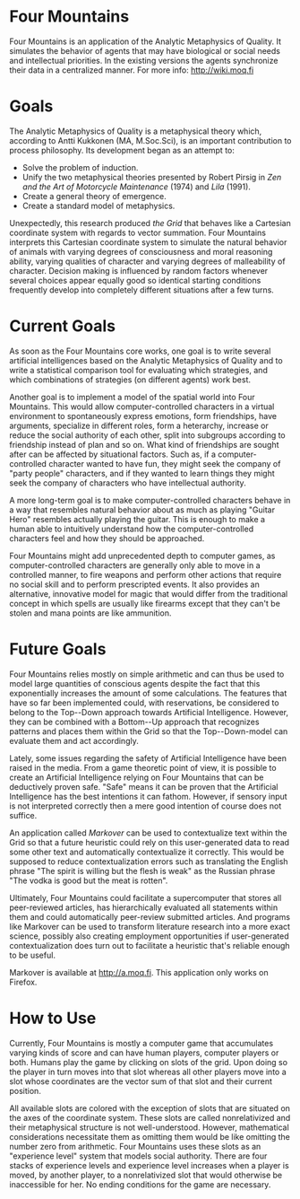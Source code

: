 Four Mountains
==============

Four Mountains is an application of the Analytic Metaphysics of Quality. It simulates the behavior of agents that may have biological or social needs and intellectual priorities. In the existing versions the agents synchronize their data in a centralized manner. For more info: http://wiki.moq.fi



Goals
=====

The Analytic Metaphysics of Quality is a metaphysical theory which, according to Antti Kukkonen (MA, M.Soc.Sci), is an important contribution to process philosophy. Its development began as an attempt to:

- Solve the problem of induction.
- Unify the two metaphysical theories presented by Robert Pirsig in *Zen and the Art of Motorcycle Maintenance* (1974) and *Lila* (1991).
- Create a general theory of emergence.
- Create a standard model of metaphysics.

Unexpectedly, this research produced *the Grid* that behaves like a Cartesian coordinate system with regards to vector summation. Four Mountains interprets this Cartesian coordinate system to simulate the natural behavior of animals with varying degrees of consciousness and moral reasoning ability, varying qualities of character and varying degrees of malleability of character. Decision making is influenced by random factors whenever several choices appear equally good so identical starting conditions frequently develop into completely different situations after a few turns.



Current Goals
=============

As soon as the Four Mountains core works, one goal is to write several artificial intelligences based on the Analytic Metaphysics of Quality and to write a statistical comparison tool for evaluating which strategies, and which combinations of strategies (on different agents) work best.

Another goal is to implement a model of the spatial world into Four Mountains. This would allow computer-controlled characters in a virtual environment to spontaneously express emotions, form friendships, have arguments, specialize in different roles, form a heterarchy, increase or reduce the social authority of each other, split into subgroups according to friendship instead of plan and so on. What kind of friendships are sought after can be affected by situational factors. Such as, if a computer-controlled character wanted to have fun, they might seek the company of "party people" characters, and if they wanted to learn things they might seek the company of characters who have intellectual authority.

A more long-term goal is to make computer-controlled characters behave in a way that resembles natural behavior about as much as playing "Guitar Hero" resembles actually playing the guitar. This is enough to make a human able to intuitively understand how the computer-controlled characters feel and how they should be approached.

Four Mountains might add unprecedented depth to computer games, as computer-controlled characters are generally only able to move in a controlled manner, to fire weapons and perform other actions that require no social skill and to perform prescripted events. It also provides an alternative, innovative model for magic that would differ from the traditional concept in which spells are usually like firearms except that they can't be stolen and mana points are like ammunition.



Future Goals
============

Four Mountains relies mostly on simple arithmetic and can thus be used to model large quantities of conscious agents despite the fact that this exponentially increases the amount of some calculations. The features that have so far been implemented could, with reservations, be considered to belong to the Top--Down approach towards Artificial Intelligence. However, they can be combined with a Bottom--Up approach that recognizes patterns and places them within the Grid so that the Top--Down-model can evaluate them and act accordingly.

Lately, some issues regarding the safety of Artificial Intelligence have been raised in the media. From a game theoretic point of view, it is possible to create an Artificial Intelligence relying on Four Mountains that can be deductively proven safe. "Safe" means it can be proven that the Artificial Intelligence has the best intentions it can fathom. However, if sensory input is not interpreted correctly then a mere good intention of course does not suffice.

An application called *Markover* can be used to contextualize text within the Grid so that a future heuristic could rely on this user-generated data to read some other text and automatically contextualize it correctly. This would be supposed to reduce contextualization errors such as translating the English phrase "The spirit is willing but the flesh is weak" as the Russian phrase "The vodka is good but the meat is rotten".

Ultimately, Four Mountains could facilitate a supercomputer that stores all peer-reviewed articles, has hierarchically evaluated all statements within them and could automatically peer-review submitted articles. And programs like Markover can be used to transform literature research into a more exact science, possibly also creating employment opportunities if user-generated contextualization does turn out to facilitate a heuristic that's reliable enough to be useful.

Markover is available at http://a.moq.fi. This application only works on Firefox.



How to Use
==========

Currently, Four Mountains is mostly a computer game that accumulates varying kinds of score and can have human players, computer players or both. Humans play the game by clicking on slots of the grid. Upon doing so the player in turn moves into that slot whereas all other players move into a slot whose coordinates are the vector sum of that slot and their current position.

All available slots are colored with the exception of slots that are situated on the axes of the coordinate system. These slots are called nonrelativized and their metaphysical structure is not well-understood. However, mathematical considerations necessitate them as omitting them would be like omitting the number zero from arithmetic. Four Mountains uses these slots as an "experience level" system that models social authority. There are four stacks of experience levels and experience level increases when a player is moved, by another player, to a nonrelativized slot that would otherwise be inaccessible for her. No ending conditions for the game are necessary.
